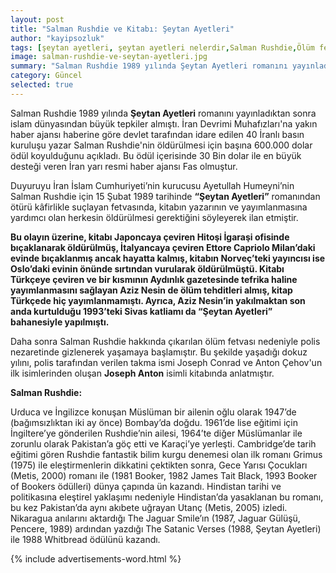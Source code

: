 ```yaml
---
layout: post
title: "Salman Rushdie ve Kitabı: Şeytan Ayetleri"
author: "kayipsozluk"
tags: [şeytan ayetleri, şeytan ayetleri nelerdir,Salman Rushdie,Ölüm fetvası,humeyni,iran,aziz nesin]
image: salman-rushdie-ve-seytan-ayetleri.jpg
summary: "Salman Rushdie 1989 yılında Şeytan Ayetleri romanını yayınladıktan sonra Humeyni’nin ölüm fetvası vermesi.."
category: Güncel
selected: true  
---
```


Salman Rushdie 1989 yılında **Şeytan Ayetleri** romanını yayınladıktan sonra islam dünyasından büyük tepkiler almıştı. İran Devrimi Muhafızları'na yakın haber ajansı haberine göre devlet tarafından idare edilen 40 İranlı basın kuruluşu yazar Salman Rushdie'nin öldürülmesi için başına 600.000 dolar ödül koyulduğunu açıkladı. Bu ödül içerisinde 30 Bin dolar ile en büyük desteği veren İran yarı resmi haber ajansı Fas olmuştur.

Duyuruyu İran İslam Cumhuriyeti’nin kurucusu Ayetullah Humeyni’nin Salman Rushdie için 15 Şubat 1989 tarihinde **“Şeytan Ayetleri”** romanından ötürü kâfirlikle suçlayan fetvasında, kitabın yazarının ve yayımlanmasına yardımcı olan herkesin öldürülmesi gerektiğini söyleyerek ilan etmiştir.

**Bu olayın üzerine, kitabı Japoncaya çeviren Hitoşi İgaraşi ofisinde bıçaklanarak öldürülmüş, İtalyancaya çeviren Ettore Capriolo Milan’daki evinde bıçaklanmış ancak hayatta kalmış, kitabın Norveç’teki yayıncısı ise Oslo’daki evinin önünde sırtından vurularak öldürülmüştü. Kitabı Türkçeye çeviren ve bir kısmının Aydınlık gazetesinde tefrika haline yayımlanmasını sağlayan Aziz Nesin de ölüm tehditleri almış, kitap Türkçede hiç yayımlanmamıştı. Ayrıca, Aziz Nesin’in yakılmaktan son anda kurtulduğu 1993’teki Sivas katliamı da “Şeytan Ayetleri” bahanesiyle yapılmıştı.**

Daha sonra Salman Rushdie hakkında çıkarılan ölüm fetvası nedeniyle polis nezaretinde gizlenerek yaşamaya başlamıştır. Bu şekilde yaşadığı dokuz yılını,  polis tarafından verilen takma ismi Joseph Conrad ve Anton Çehov'un ilk isimlerinden oluşan **Joseph Anton** isimli kitabında anlatmıştır.

**Salman Rushdie:**

Uɾduca ve İngilizce konuşan Müslüman bir ailenin oğlu olarak 1947’de (bağımsızlıktan iki ay önce) Bombay’da doğdu. 1961’de lise eğitimi için İngiltere’ye gönderilen Rushdie’nin ailesi, 1964’te diğer Müslümanlar ile zorunlu olarak Pakistan’a göç etti ve Karaçi’ye yerleşti. Cambridge’de tarih eğitimi gören Rushdie fantastik bilim kurgu denemesi olan ilk romanı Grimus (1975) ile eleştirmenlerin dikkatini çektikten sonra, Gece Yarısı Çocukları (Metis, 2000) romanı ile (1981 Booker, 1982 James Tait Black, 1993 Booker of Bookers ödülleɾi) dünya çapında ün kazandı. Hindistan tarihi ve politikasına eleştirel yaklaşımı nedeniyle Hindistan’da yasaklanan bu romanı, bu kez Pakistan’da aynı akıbete uğrayan Utanç (Metis, 2005) izledi. Nikaragua anılarını aktardığı The Jaguar Smile’ın (1987, Jaguar Gülüşü, Pencere, 1989) ardından yazdığı The Satanic Verses (1988, Şeytan Ayetleri) ile 1988 Whitbread ödülünü kazandı.

{% include advertisements-word.html %}

